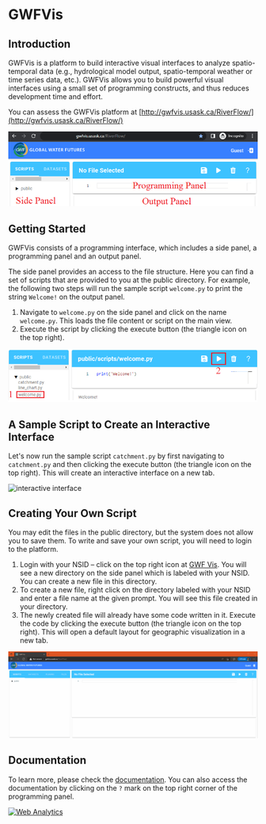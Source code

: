 # __GWFVis__
## Introduction
GWFVis is a platform to build interactive visual interfaces to analyze  spatio-temporal data (e.g., hydrological model output, spatio-temporal weather or time series data, etc.). GWFVis allows you to build powerful visual interfaces using a small set of programming constructs, and thus reduces development time and effort. 

You can assess the GWFVis platform at [http://gwfvis.usask.ca/RiverFlow/](http://gwfvis.usask.ca/RiverFlow/)

![introduction](./images/intro-1.png)

## Getting Started 

GWFVis consists of a programming interface, which includes a side panel, a programming panel and an output panel. 

The side panel provides an access to the file structure. Here you can find a set of scripts that are provided to you at the public directory. For example, the following two steps will run the sample script `welcome.py` to print the string  `Welcome!` on the output panel.

1. Navigate to `welcome.py` on the side panel and click on the name `welcome.py`. This loads the file content or script on the main view. 
1. Execute the script by clicking the execute button (the triangle icon on the top right).


![console output](./images/intro-2.png)

## A Sample Script to Create an Interactive Interface

Let's now run the sample script `catchment.py` by first navigating to  `catchment.py` and then clicking the execute button (the triangle icon on the top right). This will create an interactive interface on a new tab. 


![interactive interface](./images/intro-5.gif)

## Creating Your Own Script

You may edit the files in the public directory, but the system does not allow you to save them. To write and save your own script, you will need to login to the platform. 

1. Login with your NSID – click on the top right icon at [GWF Vis](http://gwfvis.usask.ca/RiverFlow/). You will see a new directory on the side panel which is labeled with your NSID. You can create a new file in this directory.
1. To create a new file, right click on the directory labeled with your NSID and enter a file name at the given prompt. You will see this file created in your directory.
1.	The newly created file will already have some code written in it. 	Execute the code by clicking the execute button (the triangle icon on the top right). This will open a default layout for geographic visualization in a new tab. 

![login and create](./images/intro-6.gif)

## Documentation

To learn more, please check the [documentation](./doc.md). You can also access the documentation by clicking on the `?` mark on the top right corner of the programming panel.
 


 <div class="statcounter2"   text="#ffffff" link="#ff0000" vlink="#ff0000" alink="#ff0000">

<!-- Default Statcounter code for river-flow
https://github.com/river-flow-vis/docs -->
<script type="text/javascript">
var sc_project=12794055; 
var sc_invisible=1; 
var sc_security="93af89ae"; 
</script>
<script type="text/javascript"
src="https://www.statcounter.com/counter/counter.js"
async></script>
<noscript><div class="statcounter"   text="#ffffff" link="#ff0000" vlink="#ff0000" alink="#ff0000"><a title="Web Analytics"
href="https://statcounter.com/" target="_blank"><img
class="statcounter"
src="https://c.statcounter.com/12794055/0/93af89ae/1/"
alt="Web Analytics"
referrerPolicy="no-referrer-when-downgrade"></a></div></noscript>
<!-- End of Statcounter Code -->
</div>